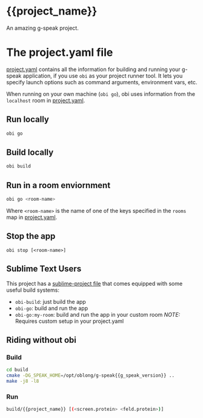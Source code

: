 # {{project_name}}
An amazing g-speak project.


# The project.yaml file

[project.yaml](project.yaml) contains all the information for building and running your g-speak application, if you use `obi` as your project runner tool.  It lets you specify launch options such as command arguments, environment vars, etc.

When running on your own machine (`obi go`), obi uses information from the `localhost` room in [project.yaml](project.yaml).


## Run locally
```bash
obi go
```

## Build locally
```bash
obi build
```

## Run in a room enviornment
```bash
obi go <room-name>
```

Where `<room-name>` is the name of one of the keys specified in the `rooms` map in [project.yaml](project.yaml).

## Stop the app

	obi stop [<room-name>]


## Sublime Text Users

This project has a [sublime-project file]({{project_name}}.sublime-project) that comes equipped with some useful build systems:

- `obi-build`: just build the app
- `obi-go`: build and run the app
- `obi-go:my-room`: build and run the app in your custom room *NOTE:* Requires custom setup in your project.yaml


## Riding without obi

### Build
```bash
cd build
cmake -DG_SPEAK_HOME=/opt/oblong/g-speak{{g_speak_version}} ..
make -j8 -l8
```

### Run
```bash
build/{{project_name}} [(<screen.protein> <feld.protein>)]
```
